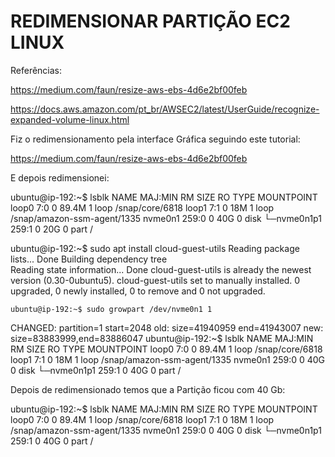 # REDIMENSIONAR PARTIÇÃO EC2 LINUX

Referências:

https://medium.com/faun/resize-aws-ebs-4d6e2bf00feb

https://docs.aws.amazon.com/pt_br/AWSEC2/latest/UserGuide/recognize-expanded-volume-linux.html



Fiz o redimensionamento pela interface Gráfica seguindo este tutorial:

https://medium.com/faun/resize-aws-ebs-4d6e2bf00feb

E depois redimensionei:

ubuntu@ip-192:~$ lsblk
NAME        MAJ:MIN RM  SIZE RO TYPE MOUNTPOINT
loop0         7:0    0 89.4M  1 loop /snap/core/6818
loop1         7:1    0   18M  1 loop /snap/amazon-ssm-agent/1335
nvme0n1     259:0    0   40G  0 disk 
└─nvme0n1p1 259:1    0   20G  0 part /

ubuntu@ip-192:~$ sudo apt install cloud-guest-utils
Reading package lists... Done
Building dependency tree       
Reading state information... Done
cloud-guest-utils is already the newest version (0.30-0ubuntu5).
cloud-guest-utils set to manually installed.
0 upgraded, 0 newly installed, 0 to remove and 0 not upgraded.

```
ubuntu@ip-192:~$ sudo growpart /dev/nvme0n1 1
```

CHANGED: partition=1 start=2048 old: size=41940959 end=41943007 new: size=83883999,end=83886047
ubuntu@ip-192:~$ lsblk
NAME        MAJ:MIN RM  SIZE RO TYPE MOUNTPOINT
loop0         7:0    0 89.4M  1 loop /snap/core/6818
loop1         7:1    0   18M  1 loop /snap/amazon-ssm-agent/1335
nvme0n1     259:0    0   40G  0 disk 
└─nvme0n1p1 259:1    0   40G  0 part /

Depois de redimensionado temos que a Partição ficou com 40 Gb:

ubuntu@ip-192:~$ lsblk
NAME        MAJ:MIN RM  SIZE RO TYPE MOUNTPOINT
loop0         7:0    0 89.4M  1 loop /snap/core/6818
loop1         7:1    0   18M  1 loop /snap/amazon-ssm-agent/1335
nvme0n1     259:0    0   40G  0 disk 
└─nvme0n1p1 259:1    0   40G  0 part /
